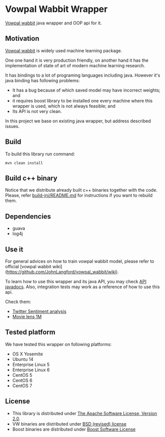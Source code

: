Vowpal Wabbit Wrapper
====================

[Vowpal wabbit](https://github.com/JohnLangford/vowpal_wabbit/wiki) java wrapper and OOP api for it.

Motivation
----------

[Vowpal wabbit](https://github.com/JohnLangford/vowpal_wabbit/wiki) is widely used machine learning package.

One one hand it is very production friendly, on another hand it has the implementation of state of art of modern machine learning research.

It has bindings to a lot of programing languages including java. However it's java binding has following problems:

 - It has a bug because of which saved model may have incorrect weights; and
 - it requires boost library to be installed one every machine where this wrapper is used, which is not always feasible; and
 - Its API is not very clean.

In this project we base on existing java wrapper, but address described issues.

Build
-----

To build this library run command:

```
mvn clean install
```

Build c++ binary
----------------

Notice that we distribute already built c++ binaries together with the code.
Please, refer [build-jni/README.md](build-jni/README.md) for instructions if you want to rebuild them.

Dependencies
------------
 - guava
 - log4j

Use it
------

For general advices on how to train vowpal wabbit model, please refer to official [vowpal wabbit wiki] (https://github.com/JohnLangford/vowpal_wabbit/wiki).

To learn how to use this wrapper and its java API, you may check [API javadocs](TODO).
Also, integration tests may work as a reference of how to use this api.

Check them:

 - [Twitter Sentiment analysis](src/test/java/com/indeed/vw/wrapper/integration/tests/TestOnTwitterSentimentDataset.java)
 - [Movie lens 1M](src/test/java/com/indeed/vw/wrapper/integration/tests/TestOnMovieLensDataset.java)

Tested platform
---------------

We have tested this wrapper on following platforms:

 - OS X Yosemite
 - Ubuntu 14
 - Enterprise Linux 5
 - Enterprise Linux 6
 - CentOS 5
 - CentOS 6
 - CentOS 7

License
-------
- This library is distributed under [The Apache Software License, Version 2.0](LICENSE).
- VW binaries are distributed under [BSD (revised) license](VW_LICENSE)
- Boost binaries are distributed under [Boost Software License](BOOST_LICENSE)
